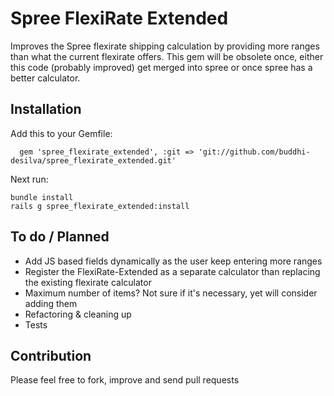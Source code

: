 Spree FlexiRate Extended
========================
Improves the Spree flexirate shipping calculation by providing more ranges than what the current flexirate offers. This gem will be obsolete once, either this code (probably improved) get merged into spree or once spree has a better calculator.


Installation
------------

Add this to your Gemfile:

      gem 'spree_flexirate_extended', :git => 'git://github.com/buddhi-desilva/spree_flexirate_extended.git'

Next run:

    bundle install
    rails g spree_flexirate_extended:install


To do / Planned
---------------
* Add JS based fields dynamically as the user keep entering more ranges
* Register the FlexiRate-Extended as a separate calculator than replacing the existing flexirate calculator
* Maximum number of items? Not sure if it's necessary, yet will consider adding them
* Refactoring & cleaning up 
* Tests


Contribution
------------
Please feel free to fork, improve and send pull requests
